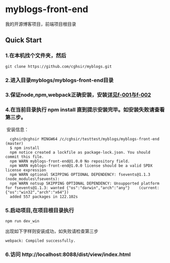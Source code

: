 # myblogs-front-end
我的开源博客项目，前端项目根目录

## Quick Start
### 1.在本机找个文件夹，然后
```
git clone https://github.com/cghsir/myblogs.git
```
### 2.进入目录myblogs/myblogs-front-end目录

### 3.保证node,npm,webpack正确安装，安装[详见f-001与f-002](https://github.com/cghsir/myblogs/tree/master/dev-notes)

### 4.在当前目录执行 npm install 直到提示安装完毕。如安装失败请查看第三步。
  安装信息：
  
```
  cghsir@cghsir MINGW64 /c/cghsir/testtest/myblogs/myblogs-front-end (master)
  $ npm install
  npm notice created a lockfile as package-lock.json. You should commit this file.
  npm WARN myblogs-front-end@1.0.0 No repository field.
  npm WARN myblogs-front-end@1.0.0 license should be a valid SPDX license expression
  npm WARN optional SKIPPING OPTIONAL DEPENDENCY: fsevents@1.1.3 (node_modules\fsevents):
  npm WARN notsup SKIPPING OPTIONAL DEPENDENCY: Unsupported platform for fsevents@1.1.3: wanted {"os":"darwin","arch":"any"}    (current: {"os":"win32","arch":"x64"})
  added 557 packages in 122.102s
```
### 5.启动项目,在项目根目录执行
```
npm run dev_win
```
出现如下字样则安装成功，如失败请检查第三步
```
webpack: Compiled successfully.
```
### 6.访问 http://localhost:8088/dist/view/index.html
